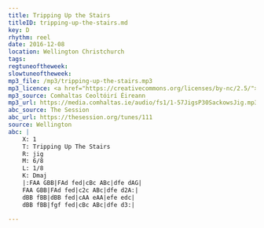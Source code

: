 ```yaml
---
title: Tripping Up the Stairs
titleID: tripping-up-the-stairs.md
key: D
rhythm: reel
date: 2016-12-08
location: Wellington Christchurch
tags:
regtuneoftheweek:
slowtuneoftheweek:
mp3_file: /mp3/tripping-up-the-stairs.mp3
mp3_licence: <a href="https://creativecommons.org/licenses/by-nc/2.5/">CC-BY-NC-2.5</a>
mp3_source: Comhaltas Ceoltóirí Éireann
mp3_url: https://media.comhaltas.ie/audio/fs1/1-57JigsP30SackowsJig.mp3
abc_source: The Session
abc_url: https://thesession.org/tunes/111
source: Wellington
abc: |
    X: 1
    T: Tripping Up The Stairs
    R: jig
    M: 6/8
    L: 1/8
    K: Dmaj
    |:FAA GBB|FAd fed|cBc ABc|dfe dAG|
    FAA GBB|FAd fed|c2c ABc|dfe d2A:|
    dBB fBB|dBB fed|cAA eAA|efe edc|
    dBB fBB|fgf fed|cBc ABc|dfe d3:|

---
```

